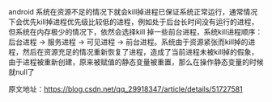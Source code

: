 android 系统在资源不足的情况下就会kill掉进程已保证系统正常运行，通常情况下会优先kill掉进程优先级比较低的进程，例如处于后台长时间没有运行的进程，但系统在内存极少的情况下，依然会选择kill 掉一些前台进程，系统kill进程顺序：后台进程 -> 服务进程 -> 可见进程 -> 前台进程。系统由于资源紧张而kill掉的进程，然后在资源充足的情况重新恢复了进程，造成了当前进程未被kill掉的假象，由于进程被重新创建，原来被赋值的静态变量被重置，那么在操作静态变量的时候就null了

原文地址：https://blog.csdn.net/qq_29918347/article/details/51727581
